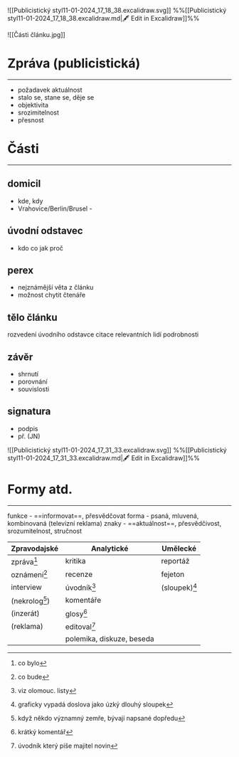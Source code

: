 ![[Publicistický styl11-01-2024_17_18_38.excalidraw.svg]]
%%[[Publicistický styl11-01-2024_17_18_38.excalidraw.md|🖋 Edit in Excalidraw]]%%

![[Části článku.jpg]]

# Zpráva (publicistická)
---
- požadavek aktuálnost
- stalo se, stane se, děje se
- objektivita
- srozimitelnost
- přesnost

# Části
---
## domicil
- kde, kdy
- Vrahovice/Berlin/Brusel - 
## úvodní odstavec
- kdo co jak proč
## perex
- nejznámější věta z článku
- možnost chytit čtenáře
## tělo článku
rozvedení úvodního odstavce
citace relevantních lidí
podrobnosti
## závěr
- shrnutí
- porovnání
- souvislosti
## signatura
 - podpis
 - př. (JN)

![[Publicistický styl11-01-2024_17_31_33.excalidraw.svg]]
%%[[Publicistický styl11-01-2024_17_31_33.excalidraw.md|🖋 Edit in Excalidraw]]%%

# Formy atd.
---

funkce - ==informovat==, přesvědčovat
forma - psaná, mluvená, kombinovaná (televizní reklama)
znaky - ==aktuálnost==, přesvědčivost, srozumitelnost, stručnost

| Zpravodajské   | Analytické                | Umělecké      |
| -------------- | ------------------------- | ------------- |
| zpráva[^1]     | kritika                   | reportáž      |
| oznámení[^2]   | recenze                   | fejeton       |
| interview      | úvodník[^3]               | (sloupek)[^7] |
| (nekrolog[^8]) | komentáře                 |               |
| (inzerát)      | glosy[^4]                 |               |
| (reklama)      | editoval[^5]              |               |
|                | polemika, diskuze, beseda |               |

[^1]: co bylo
[^2]: co bude
[^3]: viz olomouc. listy
[^4]: krátký komentář
[^5]: úvodník který píše majitel novin 
[^7]: graficky vypadá doslova jako úzký dlouhý sloupek
[^8]: když někdo významný zemře, bývají napsané dopředu